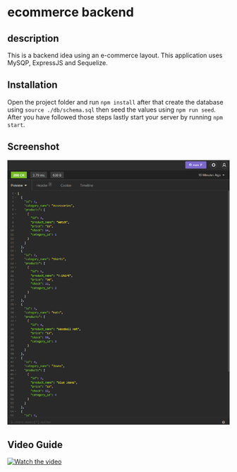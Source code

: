 # ecommerce backend

## description 
This is a backend idea using an e-commerce layout. This application uses MySQP, ExpressJS and Sequelize.

## Installation
Open the project folder and run `npm install` after that create the database using `source ./db/schema.sql` then seed the values using `npm run seed`. After you have followed those steps lastly start your server by running `npm start`.

## Screenshot
![](./images/insomnia.png?raw=true)

## Video Guide

[![Watch the video](screenshot.jpg)](https://drive.google.com/file/d/110JSNk1L37JuKzVViqH8hMig2Ai-ZwrD/view?usp=sharing)
